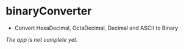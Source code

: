 # binaryConverter

- Convert HexaDecimal, OctaDecimal, Decimal and ASCII to Binary 

*The app is not complete yet.*